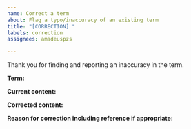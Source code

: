 ```yaml
---
name: Correct a term
about: Flag a typo/inaccuracy of an existing term
title: "[CORRECTION] "
labels: correction
assignees: amadeuspzs

---
```


Thank you for finding and reporting an inaccuracy in the term.

**Term:**

**Current content:**

**Corrected content:**

**Reason for correction including reference if appropriate:**
